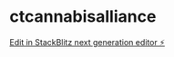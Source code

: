 # ctcannabisalliance

[Edit in StackBlitz next generation editor ⚡️](https://stackblitz.com/~/github.com/aiwebtools/ctcannabisalliance)